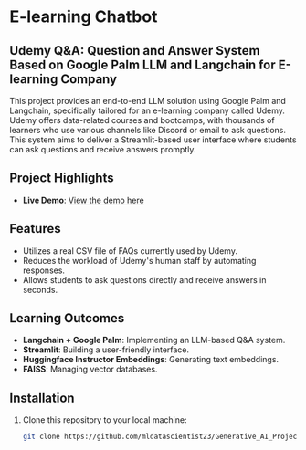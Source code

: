 # E-learning Chatbot

## Udemy Q&A: Question and Answer System Based on Google Palm LLM and Langchain for E-learning Company

This project provides an end-to-end LLM solution using Google Palm and Langchain, specifically tailored for an e-learning company called Udemy. Udemy offers data-related courses and bootcamps, with thousands of learners who use various channels like Discord or email to ask questions. This system aims to deliver a Streamlit-based user interface where students can ask questions and receive answers promptly.

## Project Highlights

- **Live Demo**: [View the demo here](https://question-answer-csv-chatbot.streamlit.app/)

## Features

- Utilizes a real CSV file of FAQs currently used by Udemy.
- Reduces the workload of Udemy's human staff by automating responses.
- Allows students to ask questions directly and receive answers in seconds.

## Learning Outcomes

- **Langchain + Google Palm**: Implementing an LLM-based Q&A system.
- **Streamlit**: Building a user-friendly interface.
- **Huggingface Instructor Embeddings**: Generating text embeddings.
- **FAISS**: Managing vector databases.

## Installation

1. Clone this repository to your local machine:

   ```bash
   git clone https://github.com/mldatascientist23/Generative_AI_Projects.git
